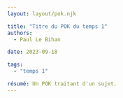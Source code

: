 ```yaml
---
layout: layout/pok.njk

title: "Titre du POK du temps 1"
authors:
  - Paul Le Bihan

date: 2023-09-18

tags: 
  - "temps 1"

résumé: Un POK traitant d'un sujet.
---
```

